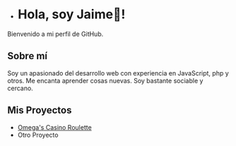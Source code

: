 - # Hola, soy Jaime👋!

Bienvenido a mi perfil de GitHub. 

## Sobre mí
Soy un apasionado del desarrollo web con experiencia en JavaScript, php y otros.
Me encanta aprender cosas nuevas.
Soy bastante sociable y cercano.

## Mis Proyectos
- [Omega's Casino Roulette]([link_a_tu_proyecto](https://github.com/LaSalleGraciaDAW-23-24/m06-uf1-pr-23-24-brian-bautista-jaime-higueras))
- Otro Proyecto
<!---
Jimbohr/Jimbohr is a ✨ special ✨ repository because its `README.md` (this file) appears on your GitHub profile.
You can click the Preview link to take a look at your changes.
--->
